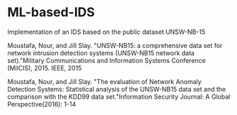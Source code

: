 # ML-based-IDS
Implementation of an IDS based on the public dataset UNSW-NB-15

Moustafa,  Nour,  and  Jill  Slay.  "UNSW-NB15:  a  comprehensive  data  set  for  network  intrusion  detection systems (UNSW-NB15 network data  set)."Military  Communications and Information Systems Conference (MilCIS), 2015. IEEE, 2015

Moustafa, Nour, and Jill Slay. "The evaluation of Network Anomaly Detection Systems: Statistical analysis of the UNSW-NB15 data set and the comparison with the KDD99 data set."Information Security Journal: A Global Perspective(2016): 1-14
